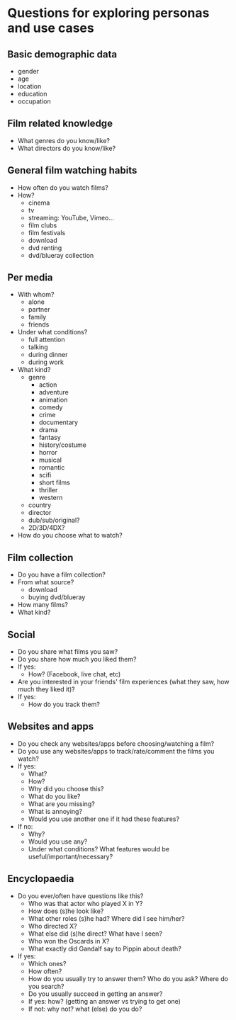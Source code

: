 # Questions for exploring personas and use cases


## Basic demographic data

- gender
- age
- location
- education
- occupation


## Film related knowledge

- What genres do you know/like?
- What directors do you know/like?


## General film watching habits

- How often do you watch films?
- How?
    - cinema
    - tv
    - streaming: YouTube, Vimeo...
    - film clubs
    - film festivals
    - download
    - dvd renting
    - dvd/blueray collection


## Per media

- With whom?
    - alone
    - partner
    - family
    - friends
- Under what conditions?
    - full attention
    - talking
    - during dinner
    - during work
- What kind?
    - genre
        - action
        - adventure
        - animation
        - comedy
        - crime
        - documentary
        - drama
        - fantasy
        - history/costume
        - horror
        - musical
        - romantic
        - scifi
        - short films
        - thriller
        - western
    - country
    - director
    - dub/sub/original?
    - 2D/3D/4DX?
- How do you choose what to watch?


## Film collection

- Do you have a film collection?
- From what source?
    - download
    - buying dvd/blueray
- How many films?
- What kind?


## Social

- Do you share what films you saw?
- Do you share how much you liked them?
- If yes:
    - How? (Facebook, live chat, etc)
- Are you interested in your friends' film experiences (what they saw, how much they liked it)?
- If yes:
    - How do you track them?


## Websites and apps

- Do you check any websites/apps before choosing/watching a film?
- Do you use any websites/apps to track/rate/comment the films you watch?
- If yes:
    - What?
    - How?
    - Why did you choose this?
    - What do you like?
    - What are you missing?
    - What is annoying?
    - Would you use another one if it had these features?
- If no:
    - Why?
    - Would you use any?
    - Under what conditions? What features would be useful/important/necessary?


## Encyclopaedia

- Do you ever/often have questions like this?
    - Who was that actor who played X in Y?
    - How does (s)he look like?
    - What other roles (s)he had? Where did I see him/her?
    - Who directed X?
    - What else did (s)he direct? What have I seen?
    - Who won the Oscards in X?
    - What exactly did Gandalf say to Pippin about death?
- If yes:
    - Which ones?
    - How often?
    - How do you usually try to answer them? Who do you ask? Where do you search?
    - Do you usually succeed in getting an answer?
    - If yes: how? (getting an answer vs trying to get one)
    - If not: why not? what (else) do you do?
